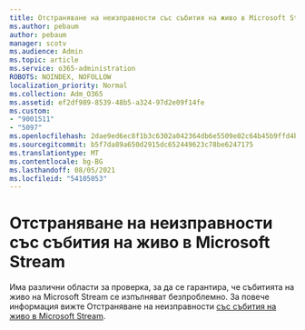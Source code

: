 ```yaml
---
title: Отстраняване на неизправности със събития на живо в Microsoft Stream
ms.author: pebaum
author: pebaum
manager: scotv
ms.audience: Admin
ms.topic: article
ms.service: o365-administration
ROBOTS: NOINDEX, NOFOLLOW
localization_priority: Normal
ms.collection: Adm_O365
ms.assetid: ef2df989-8539-48b5-a324-97d2e09f14fe
ms.custom:
- "9001511"
- "5097"
ms.openlocfilehash: 2dae9ed6ec8f1b3c6302a042364db6e5509e02c64b45b9ffd4bdf567fdd97298
ms.sourcegitcommit: b5f7da89a650d2915dc652449623c78be6247175
ms.translationtype: MT
ms.contentlocale: bg-BG
ms.lasthandoff: 08/05/2021
ms.locfileid: "54105053"
---
```

# <a name="troubleshooting-live-events-in-microsoft-stream"></a>Отстраняване на неизправности със събития на живо в Microsoft Stream

Има различни области за проверка, за да се гарантира, че събитията на живо на Microsoft Stream се изпълняват безпроблемно. За повече информация вижте Отстраняване на неизправности [със събития на живо в Microsoft Stream](/stream/live-event-troubleshooting).
